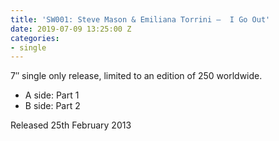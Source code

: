 ```yaml
---
title: 'SW001: Steve Mason & Emiliana Torrini –  I Go Out'
date: 2019-07-09 13:25:00 Z
categories:
- single
---
```


7″ single only release, limited to an edition of 250 worldwide.

* A side: Part 1
* B side: Part 2

Released 25th February 2013